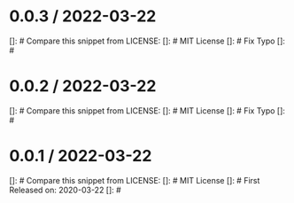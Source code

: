 0.0.3 / 2022-03-22
==================
[]: # Compare this snippet from LICENSE:
[]: # MIT License
[]: # Fix Typo
[]: #

0.0.2 / 2022-03-22
==================
[]: # Compare this snippet from LICENSE:
[]: # MIT License
[]: # Fix Typo
[]: #

0.0.1 / 2022-03-22
==================
[]: # Compare this snippet from LICENSE:
[]: # MIT License
[]: # First Released on: 2020-03-22
[]: #